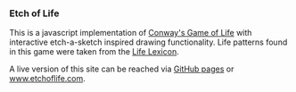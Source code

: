 ### Etch of Life

This is a javascript implementation of [Conway's Game of Life](https://en.wikipedia.org/wiki/Conway%27s_Game_of_Life) with interactive etch-a-sketch inspired drawing functionality. Life patterns found in this game were taken from the [Life Lexicon](https://conwaylife.com/ref/lexicon/lex.htm).

A live version of this site can be reached via [GitHub pages](https://jgreshik.github.io/etchoflife/) or www.etchoflife.com.

